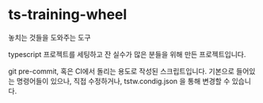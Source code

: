 # ts-training-wheel

놓치는 것들을 도와주는 도구

typescript 프로젝트를 세팅하고 잔 실수가 많은 분들을 위해 만든 프로젝트입니다.

git pre-commit, 혹은 CI에서 돌리는 용도로 작성된 스크립트입니다.
기본으로 들어있는 명령어들이 있으나, 직접 수정하거나, tstw.condig.json 을 통해 변경할 수 있습니다.